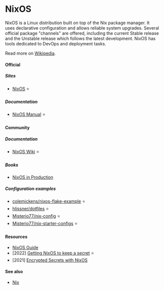 # NixOS

NixOS is a Linux distribution built on top of the Nix package manager. It uses declarative configuration and allows reliable system upgrades. Several official package "channels" are offered, including the current Stable release and the Unstable release which follows the latest development. NixOS has tools dedicated to DevOps and deployment tasks.

Read more on [Wikipedia](https://en.wikipedia.org/wiki/NixOS).

#### Official

##### Sites
- [NixOS](https://nixos.org) ⭐

##### Documentation
- [NixOS Manual](https://nixos.org/manual/nixos/stable) ⭐

#### Community

##### Documentation
- [NixOS Wiki](https://nixos.wiki) ⭐

##### Books
- [NixOS in Production](https://leanpub.com/nixos-in-production)

##### Configuration examples
- [colemickens/nixos-flake-example](https://github.com/colemickens/nixos-flake-example) ⭐
- [hlissner/dotfiles](https://github.com/hlissner/dotfiles) ⭐
- [Misterio77/nix-config](https://github.com/Misterio77/nix-config) ⭐
- [Misterio77/nix-starter-configs](https://github.com/Misterio77/nix-starter-configs) ⭐

#### Resources
- [NixOS Guide](https://github.com/mikeroyal/NixOS-Guide)
- [2022] [Getting NixOS to keep a secret](https://bmcgee.ie/posts/2022/11/getting-nixos-to-keep-a-secret) ⭐
- [2021] [Encrypted Secrets with NixOS](https://xeiaso.net/blog/nixos-encrypted-secrets-2021-01-20)

#### See also
- [Nix](nix.md)
